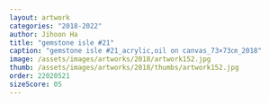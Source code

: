 ```yaml
---
layout: artwork
categories: "2018-2022"
author: Jihoon Ha
title: "gemstone isle #21"
caption: "gemstone isle #21_acrylic,oil on canvas_73×73㎝_2018"
image: /assets/images/artworks/2018/artwork152.jpg
thumb: /assets/images/artworks/2018/thumbs/artwork152.jpg
order: 22020521
sizeScore: 05
---
```


